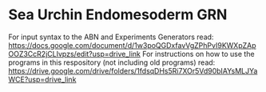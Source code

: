 # Sea Urchin Endomesoderm GRN
For input syntax to the ABN and Experiments Generators read: https://docs.google.com/document/d/1w3poQGDxfavVgZPhPvI9KWXpZApOOZ3CcR2jCLIvpzs/edit?usp=drive_link
For instructions on how to use the programs in this respository (not including old programs) read: https://drive.google.com/drive/folders/1fdsqDHs5Ri7XOr5Vd90bIAYsMLJYaWCE?usp=drive_link
